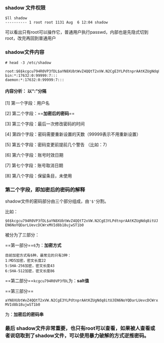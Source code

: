 ### shadow 文件权限

```shell
$ll shadow                                                                                                                                         
---------- 1 root root 1131 Aug  6 12:04 shadow 
```

可以看出只有root可以操作它，普通用户执行passwd，内部也是先隐式切到root，改完再回到普通用户

### shadow文件内容

```shell
# head -3 /etc/shadow

root:$6$kcgcu794R0VP3fDL$aYN8XUbtWvZ4QQtT2xVW.N2CgE3YLPdtnprAAtKZUgNdq8itUJEN6NoYQDarLUevcDCWrxMVId8b18ujwST1b0::0:99999:7:::
bin:*:17632:0:99999:7:::
daemon:*:17632:0:99999:7:::	
```

#### 内容分析： 以“:”分隔

[1] 第一个字段：用户名

[2] 第二个字段：==**加密后的密码**==

[3] 第三个字段：最后一次修改密码的时间

[4] 第四个字段：密码需要重新设置的天数（99999表示不用重新设置）

[5] 第五个字段：密码变更前提前几个警告 （比如：7）

[6] 第六个字段：账号时效日期

[7] 第七个字段：账号取消日期

[8] 第八个字段：保留条目，未使用



### 第二个字段，即加密后的密码的解释

shadow文件的密码部分由三个部分组成，由`'$'`分割。

比如：

`$6$kcgcu794R0VP3fDL$aYN8XUbtWvZ4QQtT2xVW.N2CgE3YLPdtnprAAtKZUgNdq8itUJEN6NoYQDarLUevcDCWrxMVId8b18ujwST1b0`

被分为了三部分：

==第一部分==`6`为：**加密方式**

```
目前加密方式有6种，最常见的只有3种： 
1:MD5加密，密文长度22 
5:SHA-256加密，密文长度43 
6:SHA-512加密，密文长度86 
```



==第二部分==`kcgcu794R0VP3fDL`为：**salt值**



==第三部分==

`aYN8XUbtWvZ4QQtT2xVW.N2CgE3YLPdtnprAAtKZUgNdq8itUJEN6NoYQDarLUevcDCWrxMVId8b18ujwST1b0`

为：**加密后的密码串**



### 最后 shadow文件非常重要，也只有root可以查看，如果被人查看或者说窃取到了shadow文件，可以使用暴力破解的方式逆推密码。